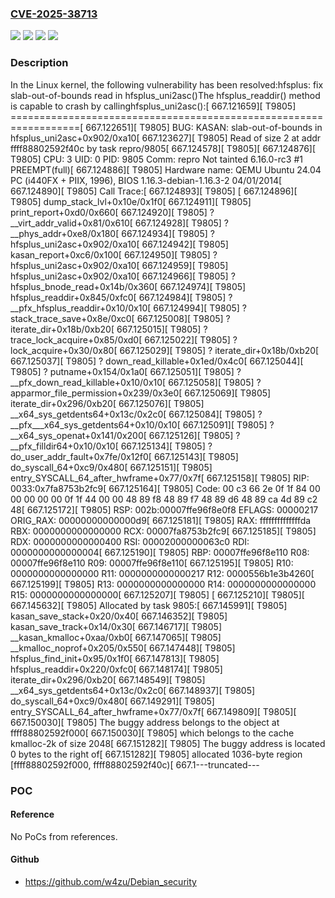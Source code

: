 ### [CVE-2025-38713](https://cve.mitre.org/cgi-bin/cvename.cgi?name=CVE-2025-38713)
![](https://img.shields.io/static/v1?label=Product&message=Linux&color=blue)
![](https://img.shields.io/static/v1?label=Version&message=&color=brightgreen)
![](https://img.shields.io/static/v1?label=Version&message=1da177e4c3f41524e886b7f1b8a0c1fc7321cac2%20&color=brightgreen)
![](https://img.shields.io/static/v1?label=Vulnerability&message=n%2Fa&color=blue)

### Description

In the Linux kernel, the following vulnerability has been resolved:hfsplus: fix slab-out-of-bounds read in hfsplus_uni2asc()The hfsplus_readdir() method is capable to crash by callinghfsplus_uni2asc():[  667.121659][ T9805] ==================================================================[  667.122651][ T9805] BUG: KASAN: slab-out-of-bounds in hfsplus_uni2asc+0x902/0xa10[  667.123627][ T9805] Read of size 2 at addr ffff88802592f40c by task repro/9805[  667.124578][ T9805][  667.124876][ T9805] CPU: 3 UID: 0 PID: 9805 Comm: repro Not tainted 6.16.0-rc3 #1 PREEMPT(full)[  667.124886][ T9805] Hardware name: QEMU Ubuntu 24.04 PC (i440FX + PIIX, 1996), BIOS 1.16.3-debian-1.16.3-2 04/01/2014[  667.124890][ T9805] Call Trace:[  667.124893][ T9805]  <TASK>[  667.124896][ T9805]  dump_stack_lvl+0x10e/0x1f0[  667.124911][ T9805]  print_report+0xd0/0x660[  667.124920][ T9805]  ? __virt_addr_valid+0x81/0x610[  667.124928][ T9805]  ? __phys_addr+0xe8/0x180[  667.124934][ T9805]  ? hfsplus_uni2asc+0x902/0xa10[  667.124942][ T9805]  kasan_report+0xc6/0x100[  667.124950][ T9805]  ? hfsplus_uni2asc+0x902/0xa10[  667.124959][ T9805]  hfsplus_uni2asc+0x902/0xa10[  667.124966][ T9805]  ? hfsplus_bnode_read+0x14b/0x360[  667.124974][ T9805]  hfsplus_readdir+0x845/0xfc0[  667.124984][ T9805]  ? __pfx_hfsplus_readdir+0x10/0x10[  667.124994][ T9805]  ? stack_trace_save+0x8e/0xc0[  667.125008][ T9805]  ? iterate_dir+0x18b/0xb20[  667.125015][ T9805]  ? trace_lock_acquire+0x85/0xd0[  667.125022][ T9805]  ? lock_acquire+0x30/0x80[  667.125029][ T9805]  ? iterate_dir+0x18b/0xb20[  667.125037][ T9805]  ? down_read_killable+0x1ed/0x4c0[  667.125044][ T9805]  ? putname+0x154/0x1a0[  667.125051][ T9805]  ? __pfx_down_read_killable+0x10/0x10[  667.125058][ T9805]  ? apparmor_file_permission+0x239/0x3e0[  667.125069][ T9805]  iterate_dir+0x296/0xb20[  667.125076][ T9805]  __x64_sys_getdents64+0x13c/0x2c0[  667.125084][ T9805]  ? __pfx___x64_sys_getdents64+0x10/0x10[  667.125091][ T9805]  ? __x64_sys_openat+0x141/0x200[  667.125126][ T9805]  ? __pfx_filldir64+0x10/0x10[  667.125134][ T9805]  ? do_user_addr_fault+0x7fe/0x12f0[  667.125143][ T9805]  do_syscall_64+0xc9/0x480[  667.125151][ T9805]  entry_SYSCALL_64_after_hwframe+0x77/0x7f[  667.125158][ T9805] RIP: 0033:0x7fa8753b2fc9[  667.125164][ T9805] Code: 00 c3 66 2e 0f 1f 84 00 00 00 00 00 0f 1f 44 00 00 48 89 f8 48 89 f7 48 89 d6 48 89 ca 4d 89 c2 48[  667.125172][ T9805] RSP: 002b:00007ffe96f8e0f8 EFLAGS: 00000217 ORIG_RAX: 00000000000000d9[  667.125181][ T9805] RAX: ffffffffffffffda RBX: 0000000000000000 RCX: 00007fa8753b2fc9[  667.125185][ T9805] RDX: 0000000000000400 RSI: 00002000000063c0 RDI: 0000000000000004[  667.125190][ T9805] RBP: 00007ffe96f8e110 R08: 00007ffe96f8e110 R09: 00007ffe96f8e110[  667.125195][ T9805] R10: 0000000000000000 R11: 0000000000000217 R12: 0000556b1e3b4260[  667.125199][ T9805] R13: 0000000000000000 R14: 0000000000000000 R15: 0000000000000000[  667.125207][ T9805]  </TASK>[  667.125210][ T9805][  667.145632][ T9805] Allocated by task 9805:[  667.145991][ T9805]  kasan_save_stack+0x20/0x40[  667.146352][ T9805]  kasan_save_track+0x14/0x30[  667.146717][ T9805]  __kasan_kmalloc+0xaa/0xb0[  667.147065][ T9805]  __kmalloc_noprof+0x205/0x550[  667.147448][ T9805]  hfsplus_find_init+0x95/0x1f0[  667.147813][ T9805]  hfsplus_readdir+0x220/0xfc0[  667.148174][ T9805]  iterate_dir+0x296/0xb20[  667.148549][ T9805]  __x64_sys_getdents64+0x13c/0x2c0[  667.148937][ T9805]  do_syscall_64+0xc9/0x480[  667.149291][ T9805]  entry_SYSCALL_64_after_hwframe+0x77/0x7f[  667.149809][ T9805][  667.150030][ T9805] The buggy address belongs to the object at ffff88802592f000[  667.150030][ T9805]  which belongs to the cache kmalloc-2k of size 2048[  667.151282][ T9805] The buggy address is located 0 bytes to the right of[  667.151282][ T9805]  allocated 1036-byte region [ffff88802592f000, ffff88802592f40c)[  667.1---truncated---

### POC

#### Reference
No PoCs from references.

#### Github
- https://github.com/w4zu/Debian_security

